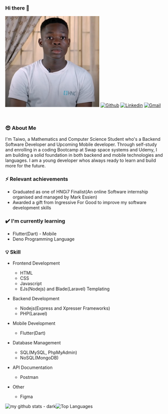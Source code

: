 ### Hi there 👋 
<img src="https://raw.githubusercontent.com/jboy457/jboy457/6dcbfecfc590b1b95c70bab9de6d773aa7cd5707/Screenshot%202020-12-10%20at%2019.20.29.png" width=300 alt="My Profile Header Image" /> [![Github](https://img.shields.io/badge/-Github-000?style=flat&logo=Github&logoColor=white)](https://github.com/jboy457)
[![Linkedin](https://img.shields.io/badge/-LinkedIn-blue?style=flat&logo=Linkedin&logoColor=white)](https://www.linkedin.com/in/adejare-taiwo-360956197/)
[![Gmail](https://img.shields.io/badge/-Gmail-c14438?style=flat&logo=Gmail&logoColor=white)](mailto:adejareeemma@gmail.com)

<br>

### 😎 About Me
I'm Taiwo, a Mathematics and Computer Science Student who's a Backend Software Developer and Upcoming Mobile developer. Through self-study and enrolling in a coding Bootcamp at Swap space systems and Udemy, I am building a solid foundation in both backend and mobile technologies and languages. I am a young developer whos always ready to learn and build more for the future.

### ⚡ Relevant achievements
- Graduated as one of HNGi7 Finalist(An online Software internship organised and managed by Mark Essien)
- Awarded a gift from Ingressive For Good to improve my software development skills 

### ✔️ I'm currently learning
- Flutter(Dart) - Mobile
- Deno Programming Language

### 💡 Skill
- Frontend Development 
  - HTML
  - CSS
  - Javascript
  - EJs(Nodejs) and Blade(Laravel) Templating

- Backend Development 
  - Nodejs(Express and Xpresser Frameworks)
  - PHP(Laravel)
  
- Mobile Development
  - Flutter(Dart)
  
- Database Management
  - SQL(MySQL, PhpMyAdmin)
  - NoSQL(MongoDB)
  
- API Documentation
  - Postman
  
- Other
  - Figma 

![my github stats - dark](https://github-readme-stats.vercel.app/api?username=jboy457&show_icons=true&count_private=true)![Top Languages](https://github-readme-stats.vercel.app/api/top-langs/?username=jboy457&layout=compact&count_private=true)

